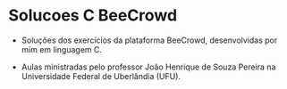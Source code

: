 # Solucoes C BeeCrowd
 - Soluções dos exercícios da plataforma BeeCrowd, desenvolvidas por mim em linguagem C.
  
 - Aulas ministradas pelo professor João Henrique de Souza Pereira na Universidade Federal de Uberlândia (UFU).
